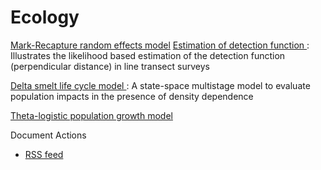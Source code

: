 #  Ecology

[Mark-Recapture random effects model][1]
[Estimation of detection function ][2]
:  Illustrates the likelihood based estimation of the detection function (perpendicular distance) in line transect surveys

[Delta smelt life cycle model ][3]
:  A state-space multistage model to evaluate population impacts in the presence of density dependence

[Theta-logistic population growth model][4]

Document Actions

* [RSS feed][5]

[1]: ../mark-recapture/mark-recapture-random-effects-model.html
[2]: ../sampling/line-transect-methods/estimation-of-detection-function/estimation-of-detection-function.html
[3]: ../state-space-models/delta-smelt-life-cycle-model/delta-smelt-life-cycle-model.html
[4]: ../state-space-models/theta-logistic-population-growth-model/theta-logistic-population-growth-model.html
[5]: copy_of_medical-biometrics/RSS ""
